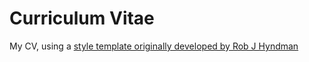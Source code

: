 # Curriculum Vitae
My CV, using a [style template originally developed by Rob J Hyndman](http://robjhyndman.com/research/cv.sty)
